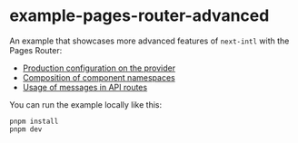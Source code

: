 # example-pages-router-advanced

An example that showcases more advanced features of `next-intl` with the Pages Router:

- [Production configuration on the provider](./src/pages/_app.tsx)
- [Composition of component namespaces](./src/pages/index.tsx#L32-L37)
- [Usage of messages in API routes](./src/pages/api/hello.tsx)


You can run the example locally like this:

```
pnpm install
pnpm dev
```
